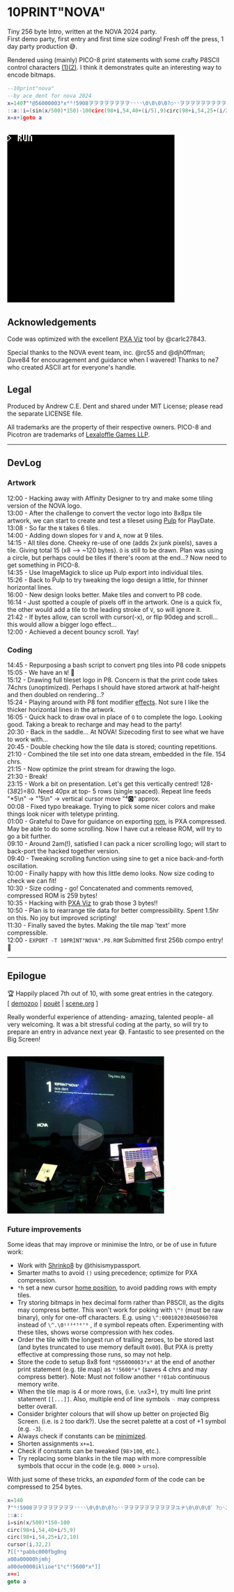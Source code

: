 # 10PRINT"NOVA"

Tiny 256 byte Intro, written at the NOVA 2024 party.  
First demo party, first entry and first time size coding! Fresh off the press, 1 day party production 😅.  

Rendered using (mainly) PICO-8 print statements with some crafty P8SCII control characters [(1)](https://pico-8.fandom.com/wiki/P8SCII_Control_Codes)[(2)](https://pico-8.fandom.com/wiki/P8SCII). I think it demonstrates quite an interesting way to encode bitmaps.


```lua
--10print"nova"
--by ace_dent for nova 2024
x=140?"⁶@56000003⁸x⁸⁶!5908ヲヲヲヲヲヲヲヲ◝◝◝◝\0\0\0\0?○◝◝ヲヲヲヲヲヲヲヲヲヲユナ\0\0\0\0゜?○◝ユナら█\0\0\0\0¹³⁷⁷ᶠᶠ゜゛><|xヲユユナナらら██\0\0\0\0\0\0\0\0\0▒▒れれフ◝◝◝~<⁷³³¹¹\0\0\0|<>゛゜ᶠᶠ⁷█らナナユユヲx³³⁷⁷◝◝◝◜"
::a::i=(sin(x/500)*150)-100circ(98+i,54,40+(i/5),9)circ(98+i,54,25+(i/2),10)cursor(i,32,2)?"ᵉ⁶pabbc000fbg0ng\na00a00000hjmhj\na00de0000iklioe\n⁶1⁶c"
x=x+1goto a
```

<br>

<img width="384" height="384" src="./assets/10PRINT^NOVA^-preview.gif" alt="">

<br>


## Acknowledgements

Code was optimized with the excellent [PXA Viz](https://carlc27843.itch.io/pico-8-source-compression-visualizer) tool by @carlc27843.

Special thanks to the NOVA event team, inc. @rc55 and @djh0ffman; Dave84 for encouragement and guidance when I wavered! Thanks to ne7 who created ASCII art for everyone's handle.


## Legal

Produced by Andrew C.E. Dent and shared under MIT License; please read the separate LICENSE file.

All trademarks are the property of their respective owners. PICO-8 and Picotron are trademarks of [Lexaloffle Games LLP](https://www.lexaloffle.com/).


---


## DevLog

### Artwork

12:00 - Hacking away with Affinity Designer to try and make some tiling version of the NOVA logo.  
13:00 - After the challenge to convert the vector logo into 8x8px tile artwork, we can start to create and test a tileset using [Pulp](https://play.date/pulp/) for PlayDate.  
13:08 - So far the `N` takes 6 tiles.  
14:00 - Adding down slopes for `V` and `A`, now at 9 tiles.  
14:15 - All tiles done. Cheeky re-use of one (adds 2x junk pixels), saves a tile. Giving total 15 (x8 --> ~120 bytes). `O` is still to be drawn. Plan was using a circle, but perhaps could be tiles if there's room at the end...? Now need to get something in PICO-8.  
14:35 - Use ImageMagick to slice up Pulp export into individual tiles.  
15:26 - Back to Pulp to try tweaking the logo design a little, for thinner horizontal lines.  
16:00 - New design looks better. Make tiles and convert to P8 code.  
16:14 - Just spotted a couple of pixels off in the artwork. One is a quick fix, the other would add a tile to the leading stroke of `V`, so will ignore it.  
21:42 - If bytes allow, can scroll with cursor(-x), or flip 90deg and scroll... this would allow a bigger logo effect...  
12:00 - Achieved a decent bouncy scroll. Yay!

### Coding

14:45 - Repurposing a bash script to convert png tiles into P8 code snippets  
15:05 - We have an `N`! 🎉  
15:12 - Drawing full tileset logo in P8. Concern is that the print code takes 74chrs (unoptimized). Perhaps I should have stored artwork at half-height and then doubled on rendering...?  
15:24 - Playing around with P8 font modifier [effects](https://pico-8.fandom.com/wiki/P8SCII_Control_Codes#Changing_character_rendering_modes). Not sure I like the thicker horizontal lines in the artwork.  
16:05 - Quick hack to draw oval in place of `O` to complete the logo. Looking good. Taking a break to recharge and may head to the party!  
20:30 - Back in the saddle... At NOVA! Sizecoding first to see what we have to work with...  
20:45 - Double checking how the tile data is stored; counting repetitions.  
21:10 - Combined the tile set into one data stream, embedded in the file. 154 chrs.  
21:15 - Now optimize the print stream for drawing the logo.  
21:30 - Break!  
23:15 - Work a bit on presentation. Let's get this vertically centred! 128-(3*8*2)=80. Need 40px at top- 5 rows (single spaced). Repeat line feeds "\*5\n" → "¹5\n" →  vertical cursor move "⁴🅾️" approx.  
00:08 - Fixed typo breakage. Trying to pick some nicer colors and make things look nicer with teletype printing.  
01:00 - Grateful to Dave for guidance on exporting [rom](http://www.sizecoding.org/wiki/PICO-8#Tiny_ROM_Export), is PXA compressed. May be able to do some scrolling. Now I have cut a release ROM, will try to go a bit further.  
09:10 - Around 2am(!), satisfied I can pack a nicer scrolling logo; will start to back-port the hacked together version.  
09:40 - Tweaking scrolling function using sine to get a nice back-and-forth oscillation.  
10:00 - Finally happy with how this little demo looks. Now size coding to check we can fit!  
10:30 - Size coding - go! Concatenated and comments removed, compressed ROM is 259 bytes!  
10:35 - Hacking with [PXA Viz](https://carlc27843.itch.io/pico-8-source-compression-visualizer) to grab those 3 bytes!!  
10:50 - Plan is to rearrange tile data for better compressibility. Spent 1.5hr on this. No joy but improved scripting!  
11:30 - Finally saved the bytes. Making the tile map 'text' more compressible.  
12:00 - `EXPORT -T 10PRINT"NOVA".P8.ROM` Submitted first 256b compo entry! 🥳  

<hr>

## Epilogue

🏆 Happily placed 7th out of 10, with some great entries in the category.   
[ [demozoo](https://demozoo.org/parties/4693/#competition_18960) | [pouët](https://www.pouet.net/prod.php?which=97189) | [scene.org](https://files.scene.org/view/parties/2024/nova24/tiny_intro_256/10print-nova-.p8.rom.zip) ]

Really wonderful experience of attending- amazing, talented people- all very welcoming. It was a bit stressful coding at the party, so will try to prepare an entry in advance next year 😅. Fantastic to see presented on the Big Screen!

<br>

<a href="https://raw.githubusercontent.com/ace-dent/demo-toybox/main/NOVA2024/assets/video.mp4">
    <img width="360" height="360" src="assets/thumbnail.jpg" alt="Presentation">
<a>

### Future improvements

Some ideas that may improve or minimise the Intro, or be of use in future work:
- Work with [Shrinko8](https://thisismypassport.github.io/shrinko8/) by @thisismypassport.
- Smarter maths to avoid `()` using precedence; optimize for PXA compression.
- `⁶h` set a new cursor [home position](https://pico-8.fandom.com/wiki/P8SCII_Control_Codes#Homing_the_cursor), to avoid padding rows with empty tiles.
- Try storing bitmaps in hex decimal form rather than P8SCII, as the digits may compress better. This won't work for poking with `\^!` (must be raw binary), only for one-off characters. E.g. using `\^:000102030405060708` instead of `\^.\0¹²³⁴⁵⁶⁷⁸` , if `0` symbol repeats often. Experimenting with these tiles, shows worse compression with hex codes.
- Order the tile with the longest run of trailing zeroes, to be stored last (and bytes truncated to use memory default `0x00`). But PXA is pretty effective at compressing those runs, so may not help.
- Store the code to setup 8x8 font `⁶@56000003⁸x⁸` at the end of another print statement (e.g. tile map) as `⁶!5600⁸x⁸` (saves 4 chrs and may compress better). Note: Must not follow another `⁶!01ab` continuous memory write.
- When the tile map is 4 or more rows, (i.e. `\n`x3+), try multi line print statement `[[...]]`. Also, multiple end of line symbols `␊` may compress better overall.
- Consider brighter colours that will show up better on projected Big Screen. (i.e. is `2` too dark?). Use the secret palette at a cost of +1 symbol (e.g. `-3`).
- Always check if constants can be [minimized](https://www.lexaloffle.com/bbs/?tid=44801). 
- Shorten assignments `x+=1`.
- Check if constants can be tweaked (`98`>`100`, etc.).
- Try replacing some blanks in the tile map with more compressible symbols that occur in the code (e.g. `0000` > `urso`).

With just some of these tricks, an *expanded* form of the code can be compressed to 254 bytes.

```lua
x=140
?"⁶!5908ヲヲヲヲヲヲヲヲ◝◝◝◝\0\0\0\0?○◝◝ヲヲヲヲヲヲヲヲヲヲユナ\0\0\0\0゜?○◝ユナら█\0\0\0\0¹³⁷⁷ᶠᶠ゜゛><|xヲユユナナらら██\0\0\0\0\0\0\0\0\0▒▒れれフ◝◝◝~<⁷³³¹¹\0\0\0|<>゛゜ᶠᶠ⁷█らナナユユヲx³³⁷⁷◝◝◝◜"
::a::
i=sin(x/500)*150-100
circ(98+i,54,40+i/5,9)
circ(98+i,54,25+i/2,10)
cursor(i,32,2)
?[[ᵉ⁶pabbc000fbg0ng
a00a00000hjmhj
a00de0000iklioe⁶1⁶c⁶!5600⁸x⁸]]
x+=1
goto a
```